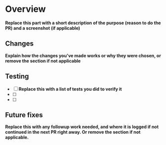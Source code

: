 # Overview

**Replace this part with a short description of the purpose (reason to do the PR) and a screenshot (if applicable)**

## Changes

**Explain how the changes you've made works or why they were chosen, or remove the section if not applicable**

## Testing

- [ ] **Replace this with a list of tests you did to verify it**
- [ ]
- [ ]

## Future fixes

**Replace this with any followup work needed, and where it is logged if not continued in the next PR right away. Or remove the section if not applicable.**